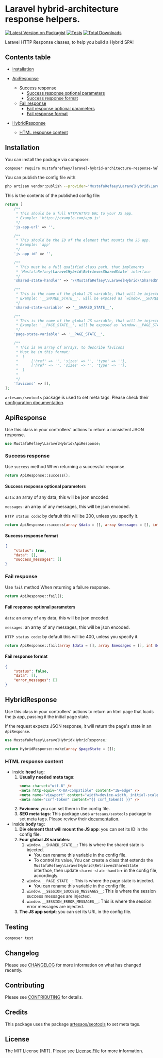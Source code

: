 # Laravel hybrid-architecture response helpers.

[![Latest Version on Packagist](https://img.shields.io/packagist/v/mustafarefaey/laravel-hybrid-architecture-response-helpers.svg?style=flat-square)](https://packagist.org/packages/mustafarefaey/laravel-hybrid-architecture-response-helpers)
[![Tests](https://github.com/mustafarefaey/laravel-hybrid-architecture-response-helpers/workflows/Tests/badge.svg?branch=master)](https://github.com/mustafarefaey/laravel-hybrid-architecture-response-helpers/actions?query=branch%3Amaster+workflow%3ATests)
[![Total Downloads](https://img.shields.io/packagist/dt/mustafarefaey/laravel-hybrid-architecture-response-helpers.svg?style=flat-square)](https://packagist.org/packages/mustafarefaey/laravel-hybrid-architecture-response-helpers)

Laravel HTTP Response classes, to help you build a Hybrid SPA!

## Contents table

-   [Installation](#installation)

-   [ApiResponse](#apiresponse)

    -   [Success response](#success-response)
        -   [Success response optional parameters](#success-response-optional-parameters)
        -   [Success response format](#success-response-format)
    -   [Fail response](#fail-response)
        -   [Fail response optional parameters](#fail-response-optional-parameters)
        -   [Fail response format](#fail-response-format)

-   [HybridResponse](#hybridresponse)
    -   [HTML response content](#html-response-content)

## Installation

You can install the package via composer:

```bash
composer require mustafarefaey/laravel-hybrid-architecture-response-helpers
```

You can publish the config file with:

```bash
php artisan vendor:publish --provider="MustafaRefaey\LaravelHybrid\LaravelHybridServiceProvider" --tag="config"
```

This is the contents of the published config file:

```php
return [
    /**
     * This should be a full HTTP/HTTPS URL to your JS app.
     * Example: 'https://example.com/app.js'
     */
    'js-app-url' => '',

    /**
     * This should be the ID of the element that mounts the JS app.
     * Example: 'app'
     */
    'js-app-id' => '',

    /**
     * This must be a full qualified class path, that implements
     * `MustafaRefaey\LaravelHybrid\RetrievesSharedState` interface
     */
    'shared-state-handler' => '\\MustafaRefaey\\LaravelHybrid\\SharedState',

    /**
     * This is the name of the global JS variable, that will be injected with the shared state
     * Example: '__SHARED_STATE__', will be exposed as `window.__SHARED_STATE__`
     */
    'shared-state-variable' => '__SHARED_STATE__',

    /**
     * This is the name of the global JS variable, that will be injected with the page state
     * Example: '__PAGE_STATE__', will be exposed as `window.__PAGE_STATE__`
     */
    'page-state-variable' => '__PAGE_STATE__',

    /**
     * This is an array of arrays, to describe favicons
     * Must be in this format:
     *  [
     *      ['href' => '', 'sizes' => '', 'type' => ''],
     *      ['href' => '', 'sizes' => '', 'type' => ''],
     *  ]
     *
     */
    'favicons' => [],
];
```

`artesaos/seotools` package is used to set meta tags. Please check their [configuration documentation](https://github.com/artesaos/seotools#4-configuration).

## ApiResponse

Use this class in your controllers' actions to return a consistent JSON response.

```php
use MustafaRefaey\LaravelHybrid\ApiResponse;
```

### **Success response**

Use `success` method When returning a successful response.

```php
return ApiResponse::success();
```

#### **Success response optional parameters**

`data`: an array of any data, this will be json encoded.

`messages`: an array of any messages, this will be json encoded.

`HTTP status code`: by default this will be 200, unless you specify it.

```php
return ApiResponse::success(array $data = [], array $messages = [], int $code = 200);
```

#### **Success response format**

```json
{
    "status": true,
    "data": [],
    "success_messages": []
}
```

### **Fail response**

Use `fail` method When returning a failure response.

```php
return ApiResponse::fail();
```

#### **Fail response optional parameters**

`data`: an array of any data, this will be json encoded.

`messages`: an array of any messages, this will be json encoded.

`HTTP status code`: by default this will be 400, unless you specify it.

```php
return ApiResponse::fail(array $data = [], array $messages = [], int $code = 400);
```

#### **Fail response format**

```json
{
    "status": false,
    "data": [],
    "error_messages": []
}
```

## HybridResponse

Use this class in your controllers' actions to return an html page that loads the js app, passing it the initial page state.

If the request expects JSON response, it will return the page's state in an `ApiResponse`.

```php
use MustafaRefaey\LaravelHybrid\HybridResponse;
```

```php
return HybridResponse::make(array $pageState = []);
```

### HTML response content

-   Inside **head** tag:
    1. **Usually needed meta tags**:
        ```html
        <meta charset="utf-8" />
        <meta http-equiv="X-UA-Compatible" content="IE=edge" />
        <meta name="viewport" content="width=device-width, initial-scale=1" />
        <meta name="csrf-token" content="{{ csrf_token() }}" />
        ```
    2. **Favicons**: you can set them in the config file.
    3. **SEO meta tags**: This package uses `artesaos/seotools` package to set meta tags. Please review their [documentation](https://github.com/artesaos/seotools#usage).
-   Inside **body** tag:
    1. **Div element that will mount the JS app**: you can set its ID in the config file.
    2. **Four global JS variables**:
        1. `window.__SHARED_STATE__`: This is where the shared state is injected.
            - You can rename this variable in the config file.
            - To control its value, You can create a class that extends the `MustafaRefaey\LaravelHybrid\RetrievesSharedState` interface,
              then update `shared-state-handler` in the config file, accordingly.
        2. `window.__PAGE_STATE__`: This is where the page state is injected.
            - You can rename this variable in the config file.
        3. `window.__SESSION_SUCCESS_MESSAGES__`: This is where the session success messages are injected.
        4. `window.__SESSION_ERROR_MESSAGES__`: This is where the session error messages are injected.
    3. **The JS app script**: you can set its URL in the config file.

## Testing

```bash
composer test
```

## Changelog

Please see [CHANGELOG](CHANGELOG.md) for more information on what has changed recently.

## Contributing

Please see [CONTRIBUTING](.github/CONTRIBUTING.md) for details.

## Credits

This package uses the package [artesaos/seotools](https://github.com/artesaos/seotools) to set meta tags.

## License

The MIT License (MIT). Please see [License File](LICENSE.md) for more information.
